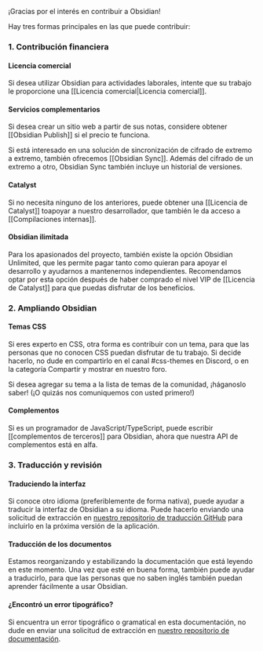 ¡Gracias por el interés en contribuir a Obsidian!

Hay tres formas principales en las que puede contribuir:

### 1. Contribución financiera

#### Licencia comercial

Si desea utilizar Obsidian para actividades laborales, intente que su trabajo le proporcione una [[Licencia comercial|Licencia comercial]].

#### Servicios complementarios

Si desea crear un sitio web a partir de sus notas, considere obtener [[Obsidian Publish]] si el precio te funciona.

Si está interesado en una solución de sincronización de cifrado de extremo a extremo, también ofrecemos [[Obsidian Sync]]. Además del cifrado de un extremo a otro, Obsidian Sync también incluye un historial de versiones.

#### Catalyst

Si no necesita ninguno de los anteriores, puede obtener una [[Licencia de Catalyst]] toapoyar a nuestro desarrollador, que también le da acceso a [[Compilaciones internas]].

#### Obsidian ilimitada

Para los apasionados del proyecto, también existe la opción Obsidian Unlimited, que les permite pagar tanto como quieran para apoyar el desarrollo y ayudarnos a mantenernos independientes. Recomendamos optar por esta opción después de haber comprado el nivel VIP de [[Licencia de Catalyst]] para que puedas disfrutar de los beneficios.

### 2. Ampliando Obsidian

#### Temas CSS

Si eres experto en CSS, otra forma es contribuir con un tema, para que las personas que no conocen CSS puedan disfrutar de tu trabajo. Si decide hacerlo, no dude en compartirlo en el canal #css-themes en Discord, o en la categoría Compartir y mostrar en nuestro foro.

Si desea agregar su tema a la lista de temas de la comunidad, ¡háganoslo saber! (¡O quizás nos comuniquemos con usted primero!)

#### Complementos

Si es un programador de JavaScript/TypeScript, puede escribir [[complementos de terceros]] para Obsidian, ahora que nuestra API de complementos está en alfa.

### 3. Traducción y revisión

#### Traduciendo la interfaz

Si conoce otro idioma (preferiblemente de forma nativa), puede ayudar a traducir la interfaz de Obsidian a su idioma. Puede hacerlo enviando una solicitud de extracción en [nuestro repositorio de traducción GitHub](https://github.com/obsidianmd/obsidian-translations) para incluirlo en la próxima versión de la aplicación.

#### Traducción de los documentos

Estamos reorganizando y estabilizando la documentación que está leyendo en este momento. Una vez que esté en buena forma, también puede ayudar a traducirlo, para que las personas que no saben inglés también puedan aprender fácilmente a usar Obsidian.

#### ¿Encontró un error tipográfico?

Si encuentra un error tipográfico o gramatical en esta documentación, no dude en enviar una solicitud de extracción en [nuestro repositorio de documentación](https://github.com/obsidianmd/obsidian-docs).
